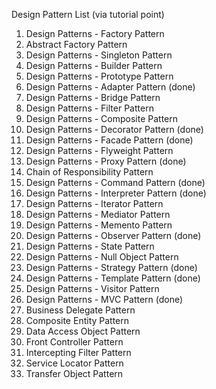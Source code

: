 Design Pattern List (via tutorial point)

1. Design Patterns - Factory Pattern
2. Abstract Factory Pattern
3. Design Patterns - Singleton Pattern
4. Design Patterns - Builder Pattern
5. Design Patterns - Prototype Pattern
6. Design Patterns - Adapter Pattern (done)
7. Design Patterns - Bridge Pattern
8. Design Patterns - Filter Pattern
9. Design Patterns - Composite Pattern
10. Design Patterns - Decorator Pattern (done)
11. Design Patterns - Facade Pattern (done)
12. Design Patterns - Flyweight Pattern
13. Design Patterns - Proxy Pattern (done)
14. Chain of Responsibility Pattern
15. Design Patterns - Command Pattern (done)
16. Design Patterns - Interpreter Pattern (done)
17. Design Patterns - Iterator Pattern
18. Design Patterns - Mediator Pattern
19. Design Patterns - Memento Pattern
20. Design Patterns - Observer Pattern (done)
21. Design Patterns - State Pattern
22. Design Patterns - Null Object Pattern
23. Design Patterns - Strategy Pattern (done)
24. Design Patterns - Template Pattern (done)
25. Design Patterns - Visitor Pattern
26. Design Patterns - MVC Pattern (done)
27. Business Delegate Pattern
28. Composite Entity Pattern
29. Data Access Object Pattern
30. Front Controller Pattern
31. Intercepting Filter Pattern
32. Service Locator  Pattern
33. Transfer Object Pattern